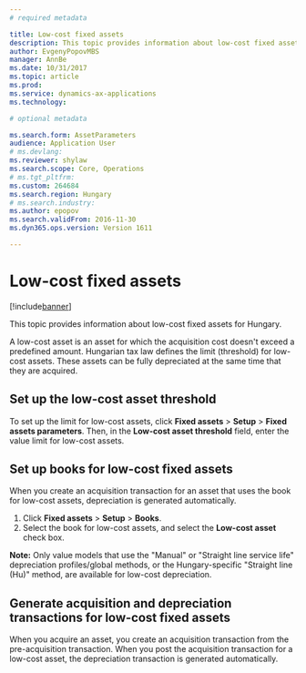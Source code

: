```yaml
---
# required metadata

title: Low-cost fixed assets
description: This topic provides information about low-cost fixed assets for Hungary.
author: EvgenyPopovMBS
manager: AnnBe
ms.date: 10/31/2017
ms.topic: article
ms.prod: 
ms.service: dynamics-ax-applications
ms.technology: 

# optional metadata

ms.search.form: AssetParameters
audience: Application User
# ms.devlang: 
ms.reviewer: shylaw
ms.search.scope: Core, Operations
# ms.tgt_pltfrm: 
ms.custom: 264684
ms.search.region: Hungary
# ms.search.industry: 
ms.author: epopov
ms.search.validFrom: 2016-11-30
ms.dyn365.ops.version: Version 1611

---
```


# Low-cost fixed assets

[!include[banner](../includes/banner.md)]


This topic provides information about low-cost fixed assets for Hungary.

A low-cost asset is an asset for which the acquisition cost doesn't exceed a predefined amount. Hungarian tax law defines the limit (threshold) for low-cost assets. These assets can be fully depreciated at the same time that they are acquired.

## Set up the low-cost asset threshold

To set up the limit for low-cost assets, click **Fixed assets** &gt; **Setup** &gt; **Fixed assets parameters**. Then, in the **Low-cost asset threshold** field, enter the value limit for low-cost assets.

## Set up books for low-cost fixed assets

When you create an acquisition transaction for an asset that uses the book for low-cost assets, depreciation is generated automatically.

1.  Click **Fixed assets** &gt; **Setup** &gt; **Books**.
2.  Select the book for low-cost assets, and select the **Low-cost asset** check box.

**Note:** Only value models that use the "Manual" or "Straight line service life" depreciation profiles/global methods, or the Hungary-specific "Straight line (Hu)" method, are available for low-cost depreciation.

## Generate acquisition and depreciation transactions for low-cost fixed assets

When you acquire an asset, you create an acquisition transaction from the pre-acquisition transaction. When you post the acquisition transaction for a low-cost asset, the depreciation transaction is generated automatically.



